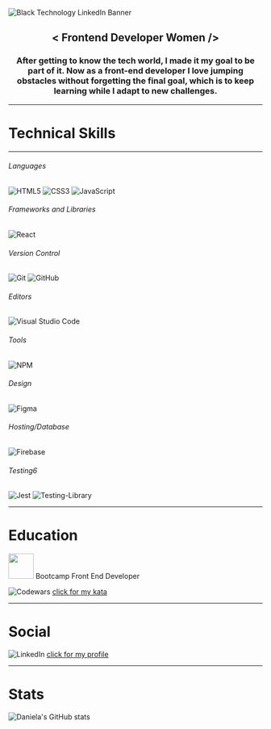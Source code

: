 
![Black Technology LinkedIn Banner](https://user-images.githubusercontent.com/79501211/139121226-e5b10602-5528-4d60-95e1-a531084b3248.png)

<h2 align="center" >
    < Frontend Developer Women />
</h2>


<h3 align="center" >
After getting to know the tech world, I made it my goal to be part of it. Now as a front-end developer I love jumping obstacles without forgetting the final goal, which is to keep learning while I adapt to new challenges.
</h3>
 
------

# Technical Skills

-----
###### Languages
![HTML5](https://img.shields.io/badge/html5-%23E34F26.svg?style=for-the-badge&logo=html5&logoColor=white)
![CSS3](https://img.shields.io/badge/css3-%231572B6.svg?style=for-the-badge&logo=css3&logoColor=white)
![JavaScript](https://img.shields.io/badge/javascript-%23323330.svg?style=for-the-badge&logo=javascript&logoColor=%23F7DF1E)

###### Frameworks and Libraries
![React](https://img.shields.io/badge/react-%2320232a.svg?style=for-the-badge&logo=react&logoColor=%2361DAFB)

###### Version Control
![Git](https://img.shields.io/badge/git-%23F05033.svg?style=for-the-badge&logo=git&logoColor=white)
![GitHub](https://img.shields.io/badge/github-%23121011.svg?style=for-the-badge&logo=github&logoColor=white)

###### Editors
![Visual Studio Code](https://img.shields.io/badge/Visual%20Studio%20Code-0078d7.svg?style=for-the-badge&logo=visual-studio-code&logoColor=white)

###### Tools
![NPM](https://img.shields.io/badge/NPM-%23000000.svg?style=for-the-badge&logo=npm&logoColor=white)

###### Design
![Figma](https://img.shields.io/badge/figma-%23F24E1E.svg?style=for-the-badge&logo=figma&logoColor=white)

###### Hosting/Database
![Firebase](https://img.shields.io/badge/firebase-%23039BE5.svg?style=for-the-badge&logo=firebase)

###### Testing6
![Jest](https://img.shields.io/badge/-jest-%23C21325?style=for-the-badge&logo=jest&logoColor=white)
![Testing-Library](https://img.shields.io/badge/-TestingLibrary-%23E33332?style=for-the-badge&logo=testing-library&logoColor=white)

-----

# Education
<img src="https://user-images.githubusercontent.com/79501211/139142543-4299beef-9e14-42ed-8aaf-6ea3c299faf7.png" width="50" height="50"/> Bootcamp Front End Developer

![Codewars](https://img.shields.io/badge/Codewars-B1361E?style=for-the-badge&logo=codewars&logoColor=grey) [click for my kata](https://www.codewars.com/users/danypineapple)

----
# Social
![LinkedIn](https://img.shields.io/badge/linkedin-%230077B5.svg?style=for-the-badge&logo=linkedin&logoColor=white) [click for my profile](https://www.linkedin.com/in/danielapina-o/)

 ----
 # Stats

![Daniela's GitHub stats](https://github-readme-stats.vercel.app/api?username=danielapina&show_icons=true&theme=onedark)





